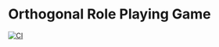 # Orthogonal Role Playing Game

[![CI](https://github.com/bjmrtns/orthogonal-rpg/actions/workflows/ci.yml/badge.svg?branch=master)](https://github.com/bjrnmrtns/orthogonal-rpg/actions/workflows/ci.yml)

